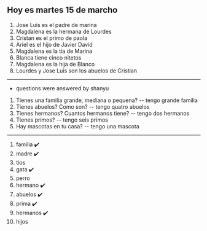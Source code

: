 Hoy es martes 15 de marcho 
---

1. Jose Luis es el padre de marina
2. Magdalena es la hermana de Lourdes
3. Cristan es el primo de paola
4. Ariel es el hijo de Javier David
5. Magdalena es la tia de Marina
6. Blanca tiene cinco nitetos
7. Magdalena es la hija de Blanco
8. Lourdes y Jose Luis son los abuelos de Cristian


---


- questions were answered by shanyu
1. Tienes una familia grande, mediana o pequena?
-- tengo grande familia
2. Tienes abuelos? Como son?
-- tengo quatro abuelos
3. Tienes hermanos? Cuantos hermanos tiene?
-- tengo dos hermanos
4. Tienes primos? 
-- tengo seis primos
5. Hay mascotas en tu casa?
-- tengo una mascota

---
1.  familia ✔️
2. madre ✔️
3. tios
4. gata ✔️
5. perro
6. hermano ✔️
6. abuelos ✔️
8. prima  ✔️
9. hermanos ✔️ 
10. hijos 
